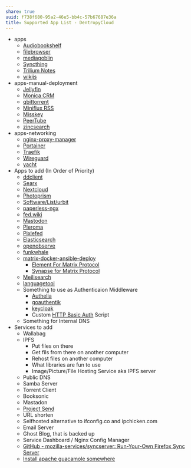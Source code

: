```yaml
---
share: true
uuid: f738f680-95a2-46e5-bb4c-57b67687e36a
title: Supported App List - DentropyCloud
---
```

* apps
	* [Audiobookshelf](/5c08983b-5976-421a-876a-f95474deb1d0)
	* [filebrowser](/97f7f800-4d3c-46cd-bfbf-cdc612ad54fe)
	* [mediagoblin](/d0573927-80c5-4128-bd20-5b13c7948572)
	* [Syncthing](/0c7e22a8-554b-4c34-8f0f-7f9b6e5b832f)
	* [Trilium Notes](/ac895e08-776c-4f91-86a6-5108e7634d3d)
	* [wikijs](/c7f4916b-aecb-4d00-a8e3-bb4908e1158d)
* apps-manual-deployment
	* [Jellyfin](/1a9e08bc-d62b-4b71-b8cd-2934244f03eb)
	* [Monica CRM](/b0fcf97c-1900-4a2f-9eb1-bae8ab6a2446)
	* [qbittorrent](/cde71128-c7c2-453b-8221-2ebc02a2f38e)
	* [Miniflux RSS](/0cf0803d-1a0f-4c50-9128-9ebbd8878757)
	* [Misskey](/f3ee7e01-776c-4d8f-9663-501eb3809b6d)
	* [PeerTube](/08d9e404-f112-4b56-9f95-05a2cd05800c)
	* [zincsearch](/f74bb2f2-c2aa-4209-88e2-db2d88206175)
* apps-networking
	* [nginx-proxy-manager](/5c347a60-b0fd-4797-993a-c0a6f0943dc9) 
	* [Portainer](/83cb8e38-fbaf-4366-9eb6-01c85ef1c5eb)
	* [Traefik](/3ef4b413-5629-48d7-802c-fb13ee5f5b24)
	* [Wireguard](/b04649d5-c9c1-4d05-bf04-15db21b3d393)
	* [yacht](/b5608c53-23ce-4b6e-b2b8-b765bef39638)
* Apps to add (In Order of Priority)
	* [ddclient](/undefined)
	* [Searx](/83df7227-4614-446f-9e70-f77c4030ddad)
	* [Nextcloud](/734650a9-17b5-48ce-9062-9201594ec7d2) 
	* [Photoprism](/dc1d6445-8b30-42be-bdaa-d385496cc882)
	* [Software/List/urbit](/undefined)
	* [paperless-ngx](/19725a3e-8636-4c91-99c5-4dbb01c9ccaf)
	* [fed.wiki](/undefined)
	* [Mastodon](/fe6202ed-b5d6-4652-9e0f-637fd725327f)
	* [Pleroma](/36bc54ab-c3af-49dc-bdaf-77a8f76b3685)
	* [Pixlefed](/afd20046-7575-4ef8-a2cf-7a468b2301d4)
	* [Elasticsearch](/c7a66d7a-c239-405f-bbe6-1f210e0b3f3b)
	* [openobserve](/undefined)
	* [funkwhale](/be392fed-f2a8-406a-ab76-030536ca1c7f)
	* [matrix-docker-ansible-deploy](/91a662b1-7fbf-41bc-a413-8a2866d6ba41)
		* [Element For Matrix Protocol](/9158b8fa-8cd1-4fe7-af66-8f4cccde3c79)
		* [Synapse for Matrix Protocol](/54fe7bec-84b3-482e-ba8f-24c47286934e)
	* [Meilisearch](/91735b8b-9efc-4e78-97ab-254ee418a01e)
	* [languagetool](/c0261b8e-ce72-4d26-aadb-29b7159c42f2)
	* Something to use as Authenticaion Middleware
		* [Authelia](/351b5ef8-761e-4e55-b00f-053170071ab7) 
		* [goauthentik](/d104a659-7720-4cd7-a633-c375b65fe416)
		* [keycloak](/147f06cb-f6ca-4346-9099-cd804486147d)
		* Custom [HTTP Basic Auth](/627cbfea-af5a-4dbf-b92a-b760c2d98d37) Script 
	* Something for Internal DNS
* Services to add
    *   Wallabag
    *   IPFS
        *   Put files on there
        *   Get fils from there on another computer
        *   Rehost files on another computer
        *   What libraries are fun to use
        *   Image/Picture/File Hosting Service aka IPFS server
    *   Public DNS
    *   Samba Server
    *   Torrent Client
    *   Booksonic
    *   Mastadon
    *   [Project Send](https://fleet.linuxserver.io/image?name=linuxserver/projectsend)
    *   URL shorten
    *   Selfhosted alternative to ifconfig.co and ipchicken.com
    *   Email Server
    *   Ghost Blog, that is backed up
    *   Service Dashboard / Nginx Config Manager
    *   [GitHub - mozilla-services/syncserver: Run-Your-Own Firefox Sync Server](https://github.com/mozilla-services/syncserver)
    *   [Install apache guacamole somewhere](https://guacamole.apache.org/)